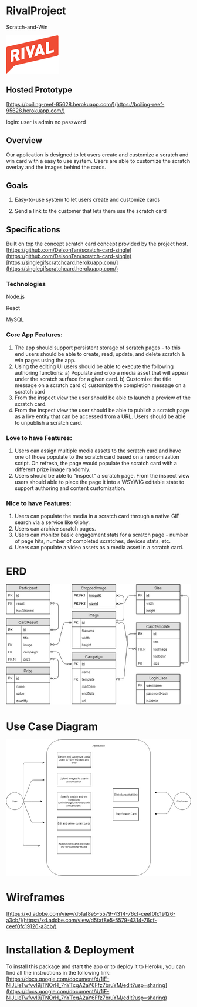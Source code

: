 # RivalProject
Scratch-and-Win

![alt text](https://github.com/janjosef777/RivalProject/blob/master/md_resources/images/Rivallogo.png)

## Hosted Prototype
[https://boiling-reef-95628.herokuapp.com/](https://boiling-reef-95628.herokuapp.com/)

login:
user is admin
no password

## Overview

Our application is designed to let users create and customize a scratch and win card with a easy to use system. Users are able to customize the scratch overlay and the images behind the cards.

## Goals

1. Easy-to-use system to let users create and customize cards

2. Send a link to the customer that lets them use the scratch card 

## Specifications

Built on top the concept scratch card concept provided by the project host. 
[https://github.com/DelsonTan/scratch-card-single](https://github.com/DelsonTan/scratch-card-single)
[https://singlegifscratchcard.herokuapp.com/](https://singlegifscratchcard.herokuapp.com/)
### Technologies

Node.js

React 

MySQL

### Core App Features:

1.	The app should support persistent storage of scratch pages - to this end users should be able to create, read, update, and delete scratch & win pages using the app.
2.	Using the editing UI users should be able to execute the following authoring functions: a) Populate and crop a media asset that will appear under the scratch surface for a given card.  b) Customize the title message on a scratch card c) customize the completion message on a scratch card
3.	From the inspect view the user should be able to launch a preview of the scratch card. 
4.	From the inspect view the user should be able to publish a scratch page as a live entity that can be accessed from a URL.  Users should be able to unpublish a scratch card. 

### Love to have Features:

1.	Users can assign multiple media assets to the scratch card and have one of those populate to the scratch card based on a randomization script.  On refresh, the page would populate the scratch card with a different prize image randomly.
2.	Users should be able to “inspect" a scratch page. From the inspect view users should able to place the page it into a WSYWIG editable state to support authoring and content customization. 

### Nice to have Features: 

1.	Users can populate the media in a scratch card through a native GIF search via a service like Giphy.
2.	Users can archive scratch pages.
3.	Users can monitor basic engagement stats for a scratch page - number of page hits, number of completed scratches, devices stats, etc.
4.	Users can populate a video assets as a media asset in a scratch card.  

# ERD

![alt text](https://github.com/janjosef777/RivalProject/blob/master/md_resources/images/RivalProjectERD.jpg)

# Use Case Diagram

![alt text](https://github.com/janjosef777/RivalProject/blob/master/md_resources/images/RivalProjectUseCase.jpg)

# Wireframes

[https://xd.adobe.com/view/d5faf8e5-5579-4314-76cf-ceef0fc19126-a3cb/](https://xd.adobe.com/view/d5faf8e5-5579-4314-76cf-ceef0fc19126-a3cb/)

# Installation & Deployment

To install this package and start the app or to deploy it to Heroku, you can find all the instructions in the following link:
[https://docs.google.com/document/d/1iE-NIJLleTwfvvI9jTNOrH_7nYTcgA2aY6Ffz7bruYM/edit?usp=sharing](https://docs.google.com/document/d/1iE-NIJLleTwfvvI9jTNOrH_7nYTcgA2aY6Ffz7bruYM/edit?usp=sharing)
